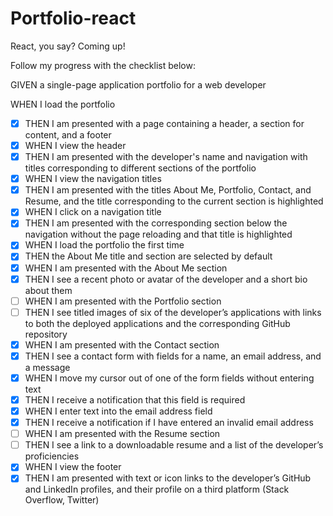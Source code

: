 # Portfolio-react

React, you say? Coming up!

Follow my progress with the checklist below:

GIVEN a single-page application portfolio for a web developer

WHEN I load the portfolio

- [x] THEN I am presented with a page containing a header, a section for content, and a footer
- [x] WHEN I view the header
- [x] THEN I am presented with the developer's name and navigation with titles corresponding to different sections of the portfolio
- [x] WHEN I view the navigation titles
- [x] THEN I am presented with the titles About Me, Portfolio, Contact, and Resume, and the title corresponding to the current section is highlighted
- [x] WHEN I click on a navigation title
- [x] THEN I am presented with the corresponding section below the navigation without the page reloading and that title is highlighted
- [x] WHEN I load the portfolio the first time
- [x] THEN the About Me title and section are selected by default
- [x] WHEN I am presented with the About Me section
- [x] THEN I see a recent photo or avatar of the developer and a short bio about them
- [ ] WHEN I am presented with the Portfolio section
- [ ] THEN I see titled images of six of the developer’s applications with links to both the deployed applications and the corresponding GitHub repository
- [x] WHEN I am presented with the Contact section
- [x] THEN I see a contact form with fields for a name, an email address, and a message
- [x] WHEN I move my cursor out of one of the form fields without entering text
- [x] THEN I receive a notification that this field is required
- [x] WHEN I enter text into the email address field
- [x] THEN I receive a notification if I have entered an invalid email address
- [ ] WHEN I am presented with the Resume section
- [ ] THEN I see a link to a downloadable resume and a list of the developer’s proficiencies
- [x] WHEN I view the footer
- [x] THEN I am presented with text or icon links to the developer’s GitHub and LinkedIn profiles, and their profile on a third platform (Stack Overflow, Twitter)
